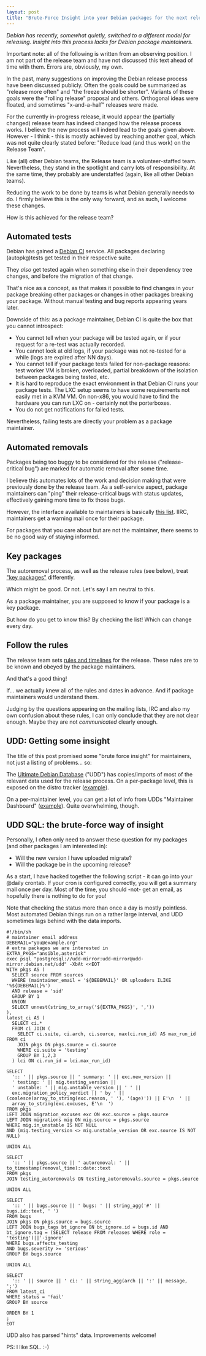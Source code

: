 ```yaml
---
layout: post
title: "Brute-Force Insight into your Debian packages for the next release"
---
```


*Debian has recently, somewhat quietly, switched to a different model for releasing.*
*Insight into this process lacks for Debian package maintainers.*

Important note: all of the following is written from an observing position. I am not part of the release team and have not discussed this text ahead of time with them. Errors are, obviously, my own. 

In the past, many suggestions on improving the Debian release process have been discussed publicly.
Often the goals could be summarized as "release more often" and "the freeze should be shorter".
Variants of these goals were the "rolling release" proposal and others.
Orthogonal ideas were floated, and sometimes "x-and-a-half" releases were made.

For the currently in-progress release, it would appear the (partially changed) release team has indeed changed how the release process works.
I believe the new process will indeed lead to the goals given above.
However - I think - this is mostly achieved by reaching another goal, which was not quite clearly stated before:
"Reduce load (and thus work) on the Release Team".

Like (all) other Debian teams, the Release team is a volunteer-staffed team.
Nevertheless, they stand in the spotlight and carry lots of responsibility.
At the same time, they probably are understaffed (again, like all other Debian teams).

Reducing the work to be done by teams is what Debian generally needs to do.
I firmly believe this is the only way forward, and as such, I welcome these changes.

How is this achieved for the release team?

## Automated tests

Debian has gained a [Debian CI](https://ci.debian.net/) service.
All packages declaring (autopkg)tests get tested in their respective suite.

They *also* get tested again when something else in their dependency tree changes, and before the migration of that change.

That's nice as a concept, as that makes it possible to find changes in your package breaking other packages or changes in other packages breaking your package.
Without manual testing and bug reports appearing years later.

Downside of this: as a package maintainer, Debian CI is quite the box that you cannot introspect:

* You cannot tell when your package will be tested again, or if your request for a re-test was actually recorded.
* You cannot look at old logs, if your package was not re-tested for a while (logs are expired after NN days).
* You cannot tell if your package tests failed for non-package reasons: test worker VM is broken, overloaded, partial breakdown of the isolation between packages being tested, etc.
* It is hard to reproduce the exact environment in that Debian CI runs your package tests. The LXC setup seems to have some requirements not easily met in a KVM VM. On non-x86, you would have to find the hardware you can run LXC on - certainly not the porterboxes.
* You do not get notifications for failed tests.

Nevertheless, failing tests are directly your problem as a package maintainer.

## Automated removals

Packages being too buggy to be considered for the release ("release-critical bug") are marked for automatic removal after some time.

I believe this automates lots of the work and decision making that were previously done by the release team.
As a self-service aspect, package maintainers can "ping" their release-critical bugs with status updates, effectively gaining more time to fix those bugs.

However, the interface available to maintainers is basically [this list](https://udd.debian.org/cgi-bin/autoremovals.cgi).
IIRC, maintainers get a warning mail once for their package.

For packages that you care about but are not the maintainer, there seems to be no good way of staying informed.

## Key packages

The autoremoval process, as well as the release rules (see below), treat ["key packages"](https://udd.debian.org/cgi-bin/key_packages.yaml.cgi) differently.

Which might be good. Or not. Let's say I am neutral to this.

As a package maintainer, you are supposed to know if your package is a key package.

But how do you get to know this? By checking the list! Which can change every day.

## Follow the rules

The release team sets [rules and timelines](https://release.debian.org/bullseye/freeze_policy.html) for the release.
These rules are to be known and obeyed by the package maintainers.

And that's a good thing!

If... we actually knew all of the rules and dates in advance.
And if package maintainers would understand them.

Judging by the questions appearing on the mailing lists, IRC and also my own confusion about these rules, I can only conclude that they are not clear enough. Maybe they are not *communicated* clearly enough.

## UDD: Getting some insight

The title of this post promised some "brute force insight" for maintainers, not just a listing of problems... so:

The [Ultimate Debian Database](https://wiki.debian.org/UltimateDebianDatabase) ("UDD") has copies/imports of most of the relevant data used for the release process. On a per-package level, this is exposed on the distro tracker ([example](https://tracker.debian.org/pkg/bsdiff)).

On a per-maintainer level, you can get a lot of info from UDDs "Maintainer Dashboard" ([example](https://udd.debian.org/dmd/?email1=zeha%40debian.org)). Quite overwhelming, though.

## UDD SQL: the brute-force way of insight

Personally, I often only need to answer these question for my packages (and other packages I am interested in):
* Will the new version I have uploaded migrate?
* Will the package be in the upcoming release?

As a start, I have hacked together the following script - it can go into your @daily crontab.
If your cron is configured correctly, you will get a summary mail once per day. Most of the time, you should -not- get an email, as hopefully there is nothing to do for you!

Note that checking the status more than once a day is mostly pointless. Most automated Debian things run on a rather large interval, and UDD sometimes lags behind with the data imports.

```
#!/bin/sh
# maintainer email address
DEBEMAIL="you@example.org"
# extra packages we are interested in
EXTRA_PKGS="ansible,asterisk"
exec psql "postgresql://udd-mirror:udd-mirror@udd-mirror.debian.net/udd" -XbAt <<EOT
WITH pkgs AS (
  SELECT source FROM sources
  WHERE (maintainer_email = '${DEBEMAIL}' OR uploaders ILIKE '%${DEBEMAIL}%')
  AND release = 'sid'
  GROUP BY 1
  UNION
  SELECT unnest(string_to_array('${EXTRA_PKGS}', ','))
),
latest_ci AS (
  SELECT ci.*
  FROM ci JOIN (
    SELECT ci.suite, ci.arch, ci.source, max(ci.run_id) AS max_run_id FROM ci
    JOIN pkgs ON pkgs.source = ci.source
    WHERE ci.suite = 'testing'
    GROUP BY 1,2,3
  ) lci ON ci.run_id = lci.max_run_id)

SELECT
  ':: ' || pkgs.source || ' summary: ' || exc.new_version || 
  ' testing: ' || mig.testing_version || 
  ' unstable: ' || mig.unstable_version || ' ' || 
  exc.migration_policy_verdict || ' by ' || (coalesce(array_to_string(exc.reason, ' '), '(age)')) || E'\n  ' ||
  array_to_string(exc.excuses, E'\n  ')
FROM pkgs
LEFT JOIN migration_excuses exc ON exc.source = pkgs.source
LEFT JOIN migrations mig ON mig.source = pkgs.source
WHERE mig.in_unstable IS NOT NULL
AND (mig.testing_version <> mig.unstable_version OR exc.source IS NOT NULL)

UNION ALL

SELECT
  ':: ' || pkgs.source || ' autoremoval: ' || to_timestamp(removal_time)::date::text
FROM pkgs
JOIN testing_autoremovals ON testing_autoremovals.source = pkgs.source

UNION ALL

SELECT
  ':: ' || bugs.source || ' bugs: ' || string_agg('#' || bugs.id::text, ' ')
FROM bugs
JOIN pkgs ON pkgs.source = bugs.source
LEFT JOIN bugs_tags bt_ignore ON bt_ignore.id = bugs.id AND bt_ignore.tag = (SELECT release FROM releases WHERE role = 'testing')||'-ignore'
WHERE bugs.affects_testing
AND bugs.severity >= 'serious'
GROUP BY bugs.source

UNION ALL

SELECT
  ':: ' || source || ' ci: ' || string_agg(arch || ':' || message, ';')
FROM latest_ci
WHERE status = 'fail'
GROUP BY source

ORDER BY 1
;
EOT
```

UDD also has parsed "hints" data. Improvements welcome!

PS: I like SQL. :-)

